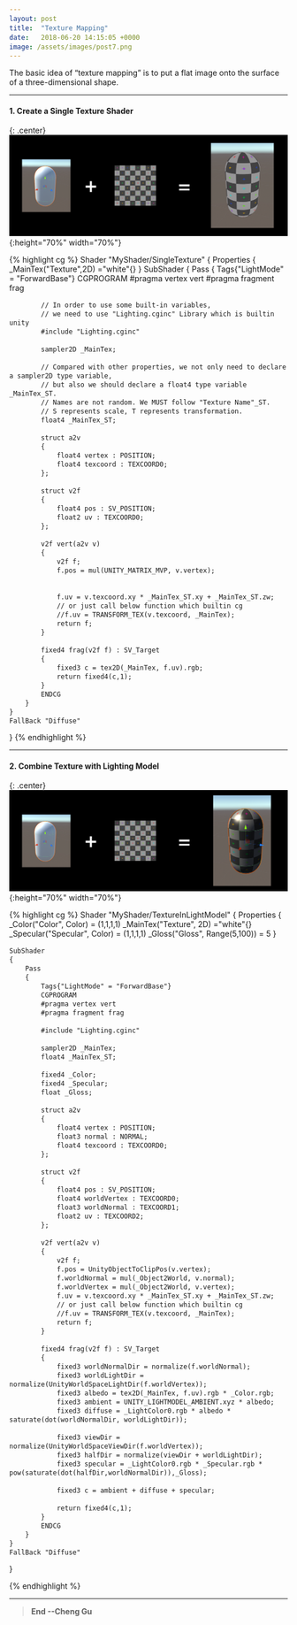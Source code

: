 ```yaml
---
layout: post
title:  "Texture Mapping"
date:   2018-06-20 14:15:05 +0000
image: /assets/images/post7.png
---
```


The basic idea of “texture mapping” is to put a flat image onto the surface of a three-dimensional shape.

---
#### 1. Create a Single Texture Shader

{: .center}
![dot](/assets/images/PostImages/st.png){:height="70%" width="70%"}

{% highlight cg %} 
    Shader "MyShader/SingleTexture"
{
    Properties
    {
        _MainTex("Texture",2D) ="white"{}
    }
    SubShader
    {
        Pass
        {
            Tags{"LightMode" = "ForwardBase"}
            CGPROGRAM
            #pragma vertex vert
            #pragma fragment frag

            // In order to use some built-in variables, 
            // we need to use "Lighting.cginc" Library which is builtin unity
            #include "Lighting.cginc"

            sampler2D _MainTex;

            // Compared with other properties, we not only need to declare a sampler2D type variable,
            // but also we should declare a float4 type variable _MainTex_ST. 
            // Names are not random. We MUST follow "Texture Name"_ST. 
            // S represents scale, T represents transformation.
            float4 _MainTex_ST;

            struct a2v
            {
                float4 vertex : POSITION;
                float4 texcoord : TEXCOORD0;
            };

            struct v2f
            {
                float4 pos : SV_POSITION;
                float2 uv : TEXCOORD0;
            };

            v2f vert(a2v v)
            {
                v2f f;
                f.pos = mul(UNITY_MATRIX_MVP, v.vertex);


                f.uv = v.texcoord.xy * _MainTex_ST.xy + _MainTex_ST.zw;
                // or just call below function which builtin cg
                //f.uv = TRANSFORM_TEX(v.texcoord, _MainTex);
                return f;
            }

            fixed4 frag(v2f f) : SV_Target
            {
                fixed3 c = tex2D(_MainTex, f.uv).rgb;
                return fixed4(c,1); 
            } 
            ENDCG
        }
    }
    FallBack "Diffuse"
}
{% endhighlight %}

---
#### 2. Combine Texture with Lighting Model

{: .center}
![dot](/assets/images/PostImages/texinLightmodel.png){:height="70%" width="70%"}

{% highlight cg %} 
Shader "MyShader/TextureInLightModel"
{
    Properties
    {
        _Color("Color", Color) = (1,1,1,1)
        _MainTex("Texture", 2D) ="white"{}
        _Specular("Specular", Color) = (1,1,1,1)
        _Gloss("Gloss", Range(5,100)) = 5
    } 

    SubShader
    {
        Pass
        {
            Tags{"LightMode" = "ForwardBase"}
            CGPROGRAM
            #pragma vertex vert
            #pragma fragment frag

            #include "Lighting.cginc"

            sampler2D _MainTex;
            float4 _MainTex_ST;

            fixed4 _Color;
            fixed4 _Specular;
            float _Gloss;

            struct a2v
            {
                float4 vertex : POSITION;
                float3 normal : NORMAL;
                float4 texcoord : TEXCOORD0;
            };

            struct v2f
            {
                float4 pos : SV_POSITION;
                float4 worldVertex : TEXCOORD0;
                float3 worldNormal : TEXCOORD1;
                float2 uv : TEXCOORD2;
            };

            v2f vert(a2v v)
            {
                v2f f;
                f.pos = UnityObjectToClipPos(v.vertex);
                f.worldNormal = mul(_Object2World, v.normal);
                f.worldVertex = mul(_Object2World, v.vertex);
                f.uv = v.texcoord.xy * _MainTex_ST.xy + _MainTex_ST.zw;
                // or just call below function which builtin cg
                //f.uv = TRANSFORM_TEX(v.texcoord, _MainTex);
                return f;
            }

            fixed4 frag(v2f f) : SV_Target
            {
                fixed3 worldNormalDir = normalize(f.worldNormal);
                fixed3 worldLightDir = normalize(UnityWorldSpaceLightDir(f.worldVertex));
                fixed3 albedo = tex2D(_MainTex, f.uv).rgb * _Color.rgb;
                fixed3 ambient = UNITY_LIGHTMODEL_AMBIENT.xyz * albedo;
                fixed3 diffuse = _LightColor0.rgb * albedo * saturate(dot(worldNormalDir, worldLightDir));

                fixed3 viewDir = normalize(UnityWorldSpaceViewDir(f.worldVertex));
                fixed3 halfDir = normalize(viewDir + worldLightDir);
                fixed3 specular = _LightColor0.rgb * _Specular.rgb * pow(saturate(dot(halfDir,worldNormalDir)),_Gloss);

                fixed3 c = ambient + diffuse + specular;

                return fixed4(c,1); 
            } 
            ENDCG
        }
    }
    FallBack "Diffuse"
}

{% endhighlight %}

---

>**End --Cheng Gu**

